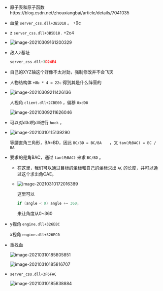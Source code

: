 + 原子表和原子函数https://blog.csdn.net/zhouxiangbai/article/details/7041035

+ 血量 `server_css.dll+3B5D18` 。 +9c

+ z `server_css.dll+3B5D18` . +2c4

+ ![image-20210309161200329](C:\Users\雨初\AppData\Roaming\Typora\typora-user-images\image-20210309161200329.png)

+ 敌人z基址

  ```c
  server_css.dll+3D24E4
  ```

+ 自己的XYZ轴这个好像不太对劲，强制修改并不会飞天

+ 人物结构体 `+8b * 4 = 22c` 得到其是什么阵营的

+ ![image-20210309211426136](https://cdn.jsdelivr.net/gh/smallzhong/picgo-pic-bed/image-20210309211426136.png)

  人视角 `client.dll+2CBE00` ，偏移 `0xd98`

  ![image-20210309211626046](https://cdn.jsdelivr.net/gh/smallzhong/picgo-pic-bed/image-20210309211626046.png)

+ 可以对d3d的dll进行 `hook` ，

+ ![image-20210310115139290](https://cdn.jsdelivr.net/gh/smallzhong/picgo-pic-bed/image-20210310115139290.png)

  等腰直角三角形，BA=BD，因此 `BC/BD = BC/BA	` ，又 `tan(角BAC) = BC / BA`

+ 要求的是角BAC，通过 `tan(角BAC)` 来求 `BC/BD` 。

  + 在这里，我们可以通过目标的坐标和自己的坐标求出 `AC` 的长度，并可以通过这个求出角CAE。
  
  + ![image-20210310172016389](https://cdn.jsdelivr.net/gh/smallzhong/picgo-pic-bed/image-20210310172016389.png)
  
    这里可以
  
    ```cpp
    if (angle < 0) angle += 360;
    ```
  
    来让角度从0~360
  
+ y视角 `engine.dll+326EBC` 

  x视角 `engine.dll+326EC0`

+ 重找血

  ![image-20210310185805851](https://cdn.jsdelivr.net/gh/smallzhong/picgo-pic-bed/image-20210310185805851.png)

  ![image-20210310185816707](https://cdn.jsdelivr.net/gh/smallzhong/picgo-pic-bed/image-20210310185816707.png)

+ `server_css.dll+3F6FAC` 

  ![image-20210310185838884](https://cdn.jsdelivr.net/gh/smallzhong/picgo-pic-bed/image-20210310185838884.png)

  